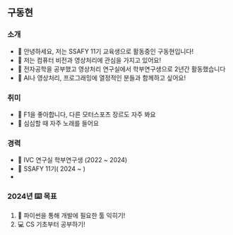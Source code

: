 ## 구동현

### 소개


- 👋 안녕하세요, 저는 SSAFY 11기 교육생으로 활동중인 구동현입니다!
- 👀 저는 컴퓨터 비전과 영상처리에 관심을 가지고 있어요!
- 🌱 전자공학을 공부했고 영상처리 연구실에서 학부연구생으로 2년간 활동했습니다
- 💞️ AI나 영상처리, 프로그래밍에 열정적인 분들과 함께하고 싶어요!

### 취미
- 🚗 F1을 좋아합니다, 다른 모터스포츠 장르도 자주 봐요
- 🎵 심심할 때 자주 노래를 들어요
  
### 경력
- 🏫 IVC 연구실 학부연구생 (2022 ~ 2024)
- 📑 SSAFY 11기( 2024 ~ )
- 
### 2024년 ⌨️ 목표
1. 🧰  파이썬을 통해 개발에 필요한 툴 익히기!
2. 💻  CS 기초부터 공부하기! 

<!---
TK711/TK711 is a ✨ special ✨ repository because its `README.md` (this file) appears on your GitHub profile.
You can click the Preview link to take a look at your changes.
--->
